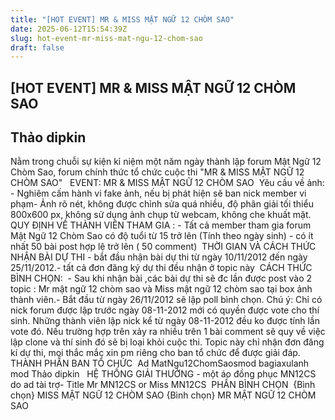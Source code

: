 ```yaml
---
title: "[HOT EVENT] MR & MISS MẬT NGỮ 12 CHÒM SAO"
date: 2025-06-12T15:54:39Z
slug: hot-event-mr-miss-mat-ngu-12-chom-sao
draft: false
---
```


## [HOT EVENT] MR & MISS MẬT NGỮ 12 CHÒM SAO

## Thảo dipkin

Nằm trong chuỗi sự kiện kỉ niệm một năm ngày thành lập forum Mật Ngữ 12 Chòm Sao, forum chính thức tổ chức cuộc thi "MR & MISS MẬT NGỮ 12 CHÒM SAO" ​ ​ ​EVENT: MR & MISS MẬT NGỮ 12 CHÒM SAO​ ​ 
Yêu cầu về ảnh:​- Nghiêm cấm hành vi fake ảnh, nếu bị phát hiện sẽ ban nick member vi phạm​- Ảnh rõ nét, không được chỉnh sửa quá nhiều, độ phân giải tối thiểu 800x600 px, không sử dụng ảnh chụp từ webcam, không che khuất mặt.​ ​ ​QUY ĐỊNH VỀ THÀNH VIÊN THAM GIA :​ ​- Tất cả member tham gia forum Mật Ngữ 12 Chòm Sao có độ tuổi từ 15 trở lên (Tính theo ngày sinh)​ ​- có ít nhất 50 bài post hợp lệ trở lên ( 50 comment)​ ​ ​THỜI GIAN VÀ CÁCH THỨC NHẬN BÀI DỰ THI​ ​- bắt đầu nhận bài dự thi từ ngày 10/11/2012 đến ngày 25/11/2012.​- tất cả đơn đăng ký dự thi đều nhận ở topic này​ ​ ​CÁCH THỨC BÌNH CHỌN:​ ​ ​- Sau khi nhận bài ,các bài dự thi sẽ đc lần được post vào 2 topic : Mr mật ngữ 12 chòm sao và Miss mật ngữ 12 chòm sao tại box ảnh thành viên.​- Bắt đầu từ ngày 26/11/2012 sẽ lập poll bình chọn.​ ​Chú ý:​ ​
Chỉ có nick forum được lập trước ngày 08-11-2012 mới có quyền được vote cho thí sinh. Những thành viên lập nick kể từ ngày 08-11-2012 đều ko được tính lần vote đó. Nếu trường hợp trên xảy ra nhiều trên 1 bài comment sẽ quy về việc lập clone và thí sinh đó sẽ bị loại khỏi cuộc thi.
Topic này chỉ nhận đơn đăng kí dự thi, mọi thắc mắc xin pm riêng cho ban tổ chức để được giải đáp.​
 ​ ​THÀNH PHẦN BAN TỔ CHỨC ​ ​Ad MatNgu12ChomSao​smod bagiaxulanh​mod Thảo dipkin​ ​ ​ ​HỆ THỐNG GIẢI THƯỞNG​ ​- một áo đồng phục MN12CS do ad tài trợ​- Title Mr MN12CS or Miss MN12CS​ ​ ​​ ​PHẦN BÌNH CHỌN​ ​ {Bình chọn} MISS MẬT NGỮ 12 CHÒM SAO​ {Bình chọn} MR MẬT NGỮ 12 CHÒM SAO​ ​ ​